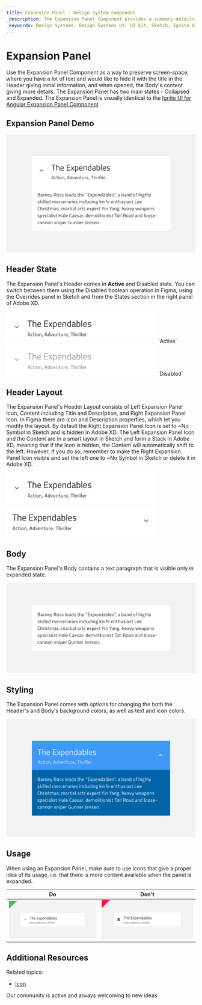 ```yaml
---
title: Expansion Panel - Design System Component
_description: The Expansion Panel Component provides a summary-details view with built-in functionality to show and hide the details. 
_keywords: Design Systems, Design Systems UX, UI kit, Sketch, Ignite UI for Angular, Sketch to Angular, Sketch to Angular, Angular, Angular Design System, Export code from Sketch, Design Kits for Angular, Sketch HTML, Sketch to HTML, Sketch UI kits
---
```


# Expansion Panel

Use the Expansion Panel Component as a way to preserve screen-space, where you have a lot of text and would like to hide it with the title in the Header giving initial information, and when opened, the Body's content giving more details. The Expansion Panel has two main states - Collapsed and Expanded.
The Expansion Panel is visually identical to the [Ignite UI for Angular Expansion Panel Component](https://www.infragistics.com/products/ignite-ui-angular/angular/components/expansion-panel.html)

## Expansion Panel Demo

<img class="responsive-img" src="../images/expansion_panel_demo.png" srcset="../images/expansion_panel_demo@2x.png 2x" />

## Header State

The Expansion Panel's Header comes in **Active** and Disabled state. You can switch between them using the Disabled boolean operation in Figma, using the Overrides panel in Sketch and from the States section in the right panel of Adobe XD.

<img class="responsive-img" src="../images/expansion_panel_active.png" srcset="../images/expansion_panel_active@2x.png 2x" />
`Active`

<img class="responsive-img" src="../images/expansion_panel_disabled.png" srcset="../images/expansion_panel_disabled@2x.png 2x" />
`Disabled`

## Header Layout

The Expansion Panel's Header Layout consists of Left Expansion Panel Icon, Content including Title and Description, and Right Expansion Panel Icon. In Figma there are Icon and Description properties, which let you modify the layout. By default the Right Expansion Panel Icon is set to ~No Symbol in Sketch and is hidden in Adobe XD. The Left Expansion Panel Icon and the Content are in a smart layout in Sketch and form a Stack in Adobe XD, meaning that if the Icon is hidden, the Content will automatically shift to the left. However, if you do so, remember to make the Right Expansion Panel Icon visible and set the left one to ~No Symbol in Sketch or delete it in Adobe XD.

<img class="responsive-img" src="../images/expansion_panel_header1.png" srcset="../images/expansion_panel_header1@2x.png 2x" />
<img class="responsive-img" src="../images/expansion_panel_header2.png" srcset="../images/expansion_panel_header2@2x.png 2x" />

## Body

The Expansion Panel's Body contains a text paragraph that is visible only in expanded state.

<img class="responsive-img" src="../images/expansion_panel_body.png" srcset="../images/expansion_panel_body@2x.png 2x" />

## Styling

The Expansion Panel comes with options for changing the both the Header's and Body's background colors, as well as text and icon colors.

<img class="responsive-img" src="../images/expansion_panel_styling.png" srcset="../images/expansion_panel_styling@2x.png 2x" />

## Usage

When using an Expansion Panel, make sure to use icons that give a proper idea of its usage, i.e. that there is more content available when the panel is expanded.

| Do                                                                             | Don't                                                                              |
| ------------------------------------------------------------------------------ | ---------------------------------------------------------------------------------- |
| <img class="responsive-img" src="../images/expansion_panel_do1.png" srcset="../images/expansion_panel_do1@2x.png 2x" /> | <img class="responsive-img" src="../images/expansion_panel_dont1.png" srcset="../images/expansion_panel_dont1@2x.png 2x" /> |

## Additional Resources

Related topics:

- [Icon](icon.md)
  <div class="divider--half"></div>

Our community is active and always welcoming to new ideas.

